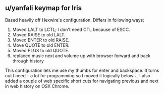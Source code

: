## u/yanfali keymap for Iris

Based heavily off Hexwire's configuration. Differs in following ways:

 1. Moved LALT to LCTL; I don't need CTL because of ESCC.
 1. Moved RAISE to old LALT.
 1. Moved ENTER to old RAISE.
 1. Move QUOTE to old ENTER.
 1. Moved PLUS to old QUOTE.
 1. replaced music next and volume up with browser forward and back
    through history

This configuration lets me use my thumbs for enter and backspace.
It turns out I need `+` a lot for programming so I moved it logically
below `-`.  I also added a couple of web specific short cuts for
navigating previous and next in web history on OSX Chrome.
